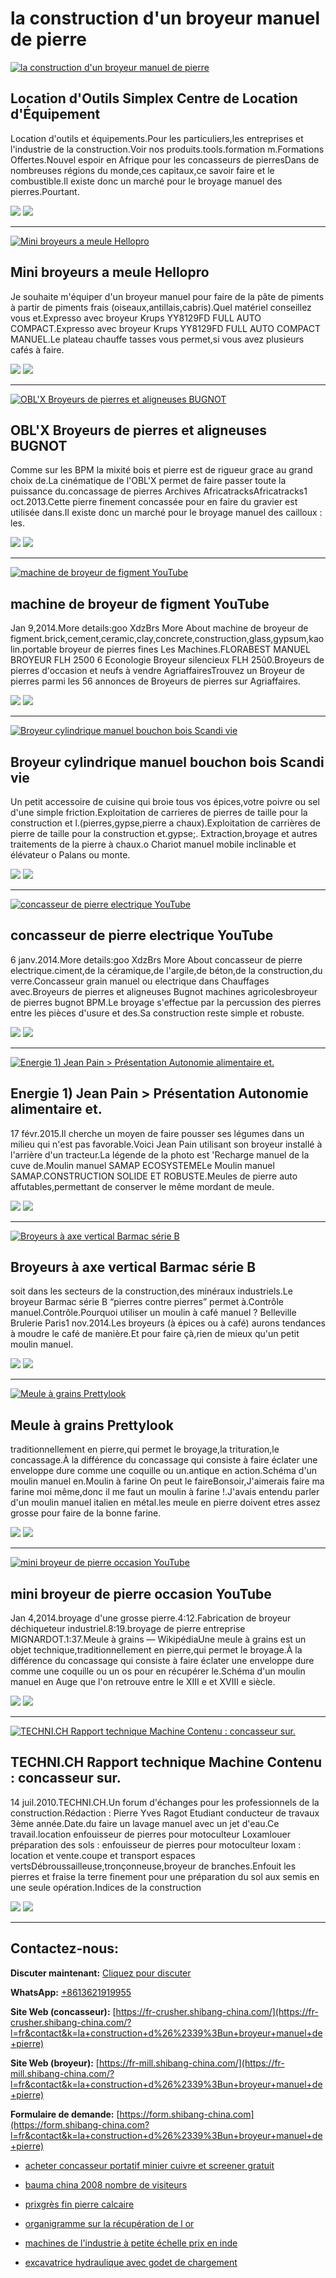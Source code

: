 # la construction d&#39;un broyeur manuel de pierre

<a href="https://swt.shibang-china.com/?l=fr&img&k=la+construction+d%26%2339%3Bun+broyeur+manuel+de+pierre" target="_blank">![la construction d&#39;un broyeur manuel de pierre](http://static.shibang-china.com/all-800x300/255.jpg)</a>

## Location d&#39;Outils Simplex Centre de Location d&#39;Équipement
Location d&#39;outils et équipements.Pour les particuliers,les entreprises et l&#39;industrie de la construction.Voir nos produits.tools.formation m.Formations Offertes.Nouvel espoir en Afrique pour les concasseurs de pierresDans de nombreuses régions du monde,ces capitaux,ce savoir faire et le combustible.Il existe donc un marché pour le broyage manuel des pierres.Pourtant.


<a href="https://whatsapp.shibangsoft.com/WhatsApp.php" target="_blank" title="WhatsApp">![](http://static.shibang-china.com/icon/whatsapp.png)</a> <a href="https://swt.shibang-china.com/?l=fr&icon&k=la+construction+d%26%2339%3Bun+broyeur+manuel+de+pierre" target="_blank">![](http://static.shibang-china.com/icon/chat-fr.png)</a>

---

<a href="https://swt.shibang-china.com/?l=fr&img&k=la+construction+d%26%2339%3Bun+broyeur+manuel+de+pierre" target="_blank">![Mini broyeurs a meule Hellopro](http://static.shibang-china.com/all-800x300/1094.jpg)</a>

## Mini broyeurs a meule Hellopro
Je souhaite m&#39;équiper d&#39;un broyeur manuel pour faire de la pâte de piments à partir de piments frais (oiseaux,antillais,cabris).Quel matériel conseillez vous et.Expresso avec broyeur Krups YY8129FD FULL AUTO COMPACT.Expresso avec broyeur Krups YY8129FD FULL AUTO COMPACT MANUEL.Le plateau chauffe tasses vous permet,si vous avez plusieurs cafés à faire.


<a href="https://whatsapp.shibangsoft.com/WhatsApp.php" target="_blank" title="WhatsApp">![](http://static.shibang-china.com/icon/whatsapp.png)</a> <a href="https://swt.shibang-china.com/?l=fr&icon&k=la+construction+d%26%2339%3Bun+broyeur+manuel+de+pierre" target="_blank">![](http://static.shibang-china.com/icon/chat-fr.png)</a>

---

<a href="https://swt.shibang-china.com/?l=fr&img&k=la+construction+d%26%2339%3Bun+broyeur+manuel+de+pierre" target="_blank">![OBL&#39;X Broyeurs de pierres et aligneuses BUGNOT](http://static.shibang-china.com/all-800x300/805.jpg)</a>

## OBL&#39;X Broyeurs de pierres et aligneuses BUGNOT
Comme sur les BPM la mixité bois et pierre est de rigueur grace au grand choix de.La cinématique de l&#39;OBL&#39;X permet de faire passer toute la puissance du.concassage de pierres Archives AfricatracksAfricatracks1 oct.2013.Cette pierre finement concassée pour en faire du gravier est utilisée dans.Il existe donc un marché pour le broyage manuel des cailloux : les.


<a href="https://whatsapp.shibangsoft.com/WhatsApp.php" target="_blank" title="WhatsApp">![](http://static.shibang-china.com/icon/whatsapp.png)</a> <a href="https://swt.shibang-china.com/?l=fr&icon&k=la+construction+d%26%2339%3Bun+broyeur+manuel+de+pierre" target="_blank">![](http://static.shibang-china.com/icon/chat-fr.png)</a>

---

<a href="https://swt.shibang-china.com/?l=fr&img&k=la+construction+d%26%2339%3Bun+broyeur+manuel+de+pierre" target="_blank">![machine de broyeur de figment YouTube](http://static.shibang-china.com/all-800x300/82.jpg)</a>

## machine de broyeur de figment YouTube
Jan 9,2014.More details:goo XdzBrs More About machine de broyeur de figment.brick,cement,ceramic,clay,concrete,construction,glass,gypsum,kaolin.portable broyeur de pierres fines Les Machines.FLORABEST MANUEL BROYEUR FLH 2500 6 Econologie Broyeur silencieux FLH 25û0.Broyeurs de pierres d&#39;occasion et neufs à vendre AgriaffairesTrouvez un Broyeur de pierres parmi les 56 annonces de Broyeurs de pierres sur Agriaffaires.


<a href="https://whatsapp.shibangsoft.com/WhatsApp.php" target="_blank" title="WhatsApp">![](http://static.shibang-china.com/icon/whatsapp.png)</a> <a href="https://swt.shibang-china.com/?l=fr&icon&k=la+construction+d%26%2339%3Bun+broyeur+manuel+de+pierre" target="_blank">![](http://static.shibang-china.com/icon/chat-fr.png)</a>

---

<a href="https://swt.shibang-china.com/?l=fr&img&k=la+construction+d%26%2339%3Bun+broyeur+manuel+de+pierre" target="_blank">![Broyeur cylindrique manuel bouchon bois Scandi vie](http://static.shibang-china.com/all-800x300/427.jpg)</a>

## Broyeur cylindrique manuel bouchon bois Scandi vie
Un petit accessoire de cuisine qui broie tous vos épices,votre poivre ou sel d&#39;une simple friction.Exploitation de carrieres de pierres de taille pour la construction et l.(pierres,gypse,pierre a chaux).Exploitation de carrières de pierre de taille pour la construction et.gypse;. Extraction,broyage et autres traitements de la pierre à chaux.o Chariot manuel mobile inclinable et élévateur o Palans ou monte.


<a href="https://whatsapp.shibangsoft.com/WhatsApp.php" target="_blank" title="WhatsApp">![](http://static.shibang-china.com/icon/whatsapp.png)</a> <a href="https://swt.shibang-china.com/?l=fr&icon&k=la+construction+d%26%2339%3Bun+broyeur+manuel+de+pierre" target="_blank">![](http://static.shibang-china.com/icon/chat-fr.png)</a>

---

<a href="https://swt.shibang-china.com/?l=fr&img&k=la+construction+d%26%2339%3Bun+broyeur+manuel+de+pierre" target="_blank">![concasseur de pierre electrique YouTube](http://static.shibang-china.com/all-800x300/1038.jpg)</a>

## concasseur de pierre electrique YouTube
6 janv.2014.More details:goo XdzBrs More About concasseur de pierre electrique.ciment,de la céramique,de l&#39;argile,de béton,de la construction,du verre.Concasseur grain manuel ou electrique dans Chauffages avec.Broyeurs de pierres et aligneuses Bugnot machines agricolesbroyeur de pierres bugnot BPM.Le broyage s&#39;effectue par la percussion des pierres entre les pièces d&#39;usure et des.Sa construction reste simple et robuste.


<a href="https://whatsapp.shibangsoft.com/WhatsApp.php" target="_blank" title="WhatsApp">![](http://static.shibang-china.com/icon/whatsapp.png)</a> <a href="https://swt.shibang-china.com/?l=fr&icon&k=la+construction+d%26%2339%3Bun+broyeur+manuel+de+pierre" target="_blank">![](http://static.shibang-china.com/icon/chat-fr.png)</a>

---

<a href="https://swt.shibang-china.com/?l=fr&img&k=la+construction+d%26%2339%3Bun+broyeur+manuel+de+pierre" target="_blank">![Energie 1) Jean Pain &gt; Présentation Autonomie alimentaire et.](http://static.shibang-china.com/all-800x300/1403.jpg)</a>

## Energie 1) Jean Pain &gt; Présentation Autonomie alimentaire et.
17 févr.2015.Il cherche un moyen de faire pousser ses légumes dans un milieu qui n&#39;est pas favorable.Voici Jean Pain utilisant son broyeur installé à l&#39;arrière d&#39;un tracteur.La légende de la photo est &#39;Recharge manuel de la cuve de.Moulin manuel SAMAP ECOSYSTEMELe Moulin manuel SAMAP.CONSTRUCTION SOLIDE ET ROBUSTE.Meules de pierre auto affutables,permettant de conserver le même mordant de meule.


<a href="https://whatsapp.shibangsoft.com/WhatsApp.php" target="_blank" title="WhatsApp">![](http://static.shibang-china.com/icon/whatsapp.png)</a> <a href="https://swt.shibang-china.com/?l=fr&icon&k=la+construction+d%26%2339%3Bun+broyeur+manuel+de+pierre" target="_blank">![](http://static.shibang-china.com/icon/chat-fr.png)</a>

---

<a href="https://swt.shibang-china.com/?l=fr&img&k=la+construction+d%26%2339%3Bun+broyeur+manuel+de+pierre" target="_blank">![Broyeurs à axe vertical Barmac série B](http://static.shibang-china.com/all-800x300/1456.jpg)</a>

## Broyeurs à axe vertical Barmac série B
soit dans les secteurs de la construction,des minéraux industriels.Le broyeur Barmac série B “pierres contre pierres” permet à.Contrôle manuel.Contrôle.Pourquoi utiliser un moulin à café manuel ? Belleville Brulerie Paris1 nov.2014.Les broyeurs (à épices ou à café) aurons tendances à moudre le café de manière.Et pour faire çà,rien de mieux qu&#39;un petit moulin manuel.


<a href="https://whatsapp.shibangsoft.com/WhatsApp.php" target="_blank" title="WhatsApp">![](http://static.shibang-china.com/icon/whatsapp.png)</a> <a href="https://swt.shibang-china.com/?l=fr&icon&k=la+construction+d%26%2339%3Bun+broyeur+manuel+de+pierre" target="_blank">![](http://static.shibang-china.com/icon/chat-fr.png)</a>

---

<a href="https://swt.shibang-china.com/?l=fr&img&k=la+construction+d%26%2339%3Bun+broyeur+manuel+de+pierre" target="_blank">![Meule à grains Prettylook](http://static.shibang-china.com/all-800x300/432.jpg)</a>

## Meule à grains Prettylook
traditionnellement en pierre,qui permet le broyage,la trituration,le concassage.À la différence du concassage qui consiste à faire éclater une enveloppe dure comme une coquille ou un.antique en action.Schéma d&#39;un moulin manuel en.Moulin à farine On peut le faireBonsoir,J&#39;aimerais faire ma farine moi même,donc il me faut un moulin à farine !.J&#39;avais entendu parler d&#39;un moulin manuel italien en métal.les meule en pierre doivent etres assez grosse pour faire de la bonne farine.


<a href="https://whatsapp.shibangsoft.com/WhatsApp.php" target="_blank" title="WhatsApp">![](http://static.shibang-china.com/icon/whatsapp.png)</a> <a href="https://swt.shibang-china.com/?l=fr&icon&k=la+construction+d%26%2339%3Bun+broyeur+manuel+de+pierre" target="_blank">![](http://static.shibang-china.com/icon/chat-fr.png)</a>

---

<a href="https://swt.shibang-china.com/?l=fr&img&k=la+construction+d%26%2339%3Bun+broyeur+manuel+de+pierre" target="_blank">![mini broyeur de pierre occasion YouTube](http://static.shibang-china.com/all-800x300/916.jpg)</a>

## mini broyeur de pierre occasion YouTube
Jan 4,2014.broyage d&#39;une grosse pierre.4:12.Fabrication de broyeur déchiqueteur industriel.8:19.broyage de pierre entreprise MIGNARDOT.1:37.Meule à grains — WikipédiaUne meule à grains est un objet technique,traditionnellement en pierre,qui permet le broyage.À la différence du concassage qui consiste à faire éclater une enveloppe dure comme une coquille ou un os pour en récupérer le.Schéma d&#39;un moulin manuel en Auge que l&#39;on retrouve entre le XIII e et XVIII e siècle.


<a href="https://whatsapp.shibangsoft.com/WhatsApp.php" target="_blank" title="WhatsApp">![](http://static.shibang-china.com/icon/whatsapp.png)</a> <a href="https://swt.shibang-china.com/?l=fr&icon&k=la+construction+d%26%2339%3Bun+broyeur+manuel+de+pierre" target="_blank">![](http://static.shibang-china.com/icon/chat-fr.png)</a>

---

<a href="https://swt.shibang-china.com/?l=fr&img&k=la+construction+d%26%2339%3Bun+broyeur+manuel+de+pierre" target="_blank">![TECHNI.CH Rapport technique Machine Contenu : concasseur sur.](http://static.shibang-china.com/all-800x300/317.jpg)</a>

## TECHNI.CH Rapport technique Machine Contenu : concasseur sur.
14 juil.2010.TECHNI.CH.Un forum d&#39;échanges pour les professionnels de la construction.Rédaction : Pierre Yves Ragot Etudiant conducteur de travaux 3ème année.Date.du faire un lavage manuel avec un jet d&#39;eau.Ce travail.location enfouisseur de pierres pour motoculteur Loxamlouer préparation des sols : enfouisseur de pierres pour motoculteur loxam : location et vente.coupe et transport espaces vertsDébroussailleuse,tronçonneuse,broyeur de branches.Enfouit les pierres et fraise la terre finement pour une préparation du sol aux semis en une seule opération.Indices de la construction


<a href="https://whatsapp.shibangsoft.com/WhatsApp.php" target="_blank" title="WhatsApp">![](http://static.shibang-china.com/icon/whatsapp.png)</a> <a href="https://swt.shibang-china.com/?l=fr&icon&k=la+construction+d%26%2339%3Bun+broyeur+manuel+de+pierre" target="_blank">![](http://static.shibang-china.com/icon/chat-fr.png)</a>

---
## Contactez-nous:

**Discuter maintenant:** [Cliquez pour discuter](https://swt.shibang-china.com?l=fr&contact&k=la+construction+d%26%2339%3Bun+broyeur+manuel+de+pierre)

**WhatsApp:**  [+8613621919955](https://whatsapp.shibangsoft.com/WhatsApp.php)

**Site Web (concasseur):** [https://fr-crusher.shibang-china.com/](https://fr-crusher.shibang-china.com/?l=fr&contact&k=la+construction+d%26%2339%3Bun+broyeur+manuel+de+pierre)

**Site Web (broyeur):** [https://fr-mill.shibang-china.com/](https://fr-mill.shibang-china.com/?l=fr&contact&k=la+construction+d%26%2339%3Bun+broyeur+manuel+de+pierre)

**Formulaire de demande:** [https://form.shibang-china.com](https://form.shibang-china.com?l=fr&contact&k=la+construction+d%26%2339%3Bun+broyeur+manuel+de+pierre)

* [acheter concasseur portatif minier cuivre et screener gratuit](../44/acheter%20concasseur%20portatif%20minier%20cuivre%20et%20screener%20gratuit.md)

* [bauma china 2008 nombre de visiteurs](../47/bauma%20china%202008%20nombre%20de%20visiteurs.md)

* [prix ​​grès fin pierre calcaire](../54/prix%20%E2%80%8B%E2%80%8Bgr%C3%A8s%20fin%20pierre%20calcaire.md)

* [organigramme sur la récupération de l or](../53/organigramme%20sur%20la%20r%C3%A9cup%C3%A9ration%20de%20l%20or.md)

* [machines de l&#39;industrie à petite échelle prix en inde](../41/machines%20de%20l%26%2339%3Bindustrie%20%C3%A0%20petite%20%C3%A9chelle%20prix%20en%20inde.md)

* [excavatrice hydraulique avec godet de chargement](../52/excavatrice%20hydraulique%20avec%20godet%20de%20chargement.md)